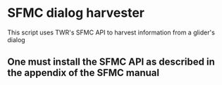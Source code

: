 # SFMC dialog harvester

This script uses TWR's SFMC API to harvest information from a glider's dialog

## One must install the SFMC API as described in the appendix of the SFMC manual

